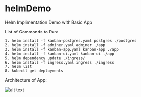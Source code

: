 # helmDemo
Helm Implimentation Demo with Basic App

List of Commands to Run:
```
1. helm install -f kanban-postgres.yaml postgres ./postgres
2. helm install -f adminer.yaml adminer ./app
3. helm install -f kanban-app.yaml kanban-app ./app
4. helm install -f kanban-ui.yaml kanban-ui ./app
5. helm dependency update ./ingress/
6. helm install -f ingress.yaml ingress ./ingress
7. helm list
8. kubectl get deployments
```
Architecture of App:

![alt text](https://miro.medium.com/max/1400/1*OfGTPIUBBnwF7QYgWTYkSA.png)
